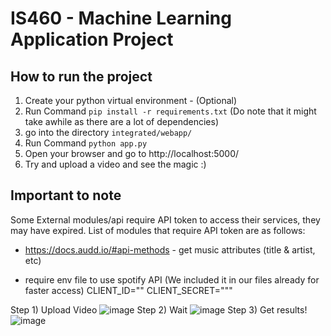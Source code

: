# IS460 - Machine Learning Application Project

## How to run the project
1. Create your python virtual environment - (Optional)
2.  Run Command `` pip install -r requirements.txt `` (Do note that it might take awhile as there are a lot of dependencies)
3. go into the directory ``integrated/webapp/``
4. Run Command ``python app.py``
5. Open your browser and go to http://localhost:5000/
6. Try and upload a video and see the magic :)

## Important to note 
Some External modules/api require API token to access their services, they may have expired. List of modules that require API token are as follows:
- https://docs.audd.io/#api-methods - get music attributes (title & artist, etc)

- require env file to use spotify API (We included it in our files already for faster access)
CLIENT_ID=""
CLIENT_SECRET="""


Step 1) Upload Video
![image](https://user-images.githubusercontent.com/66168700/204093139-9b7645a5-cbcd-44c4-a297-4109a78e2dc8.png)
Step 2) Wait
![image](https://user-images.githubusercontent.com/66168700/204093148-6e517ebb-b6be-4145-ab7b-82f5f37882e5.png)
Step 3) Get results!
![image](https://user-images.githubusercontent.com/66168700/204093158-b2873d25-7cda-40c2-b35f-cc3ecdc471da.png)
